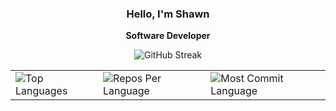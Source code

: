 <div align="center">
  <h3>Hello, I'm Shawn</h3>
  <p> <b> Software Developer </b> </p>
  <img src="https://streak-stats.demolab.com/?user=hkelley534&theme=highcontrast&hide_border=true" alt="GitHub Streak" />
  <table>
    <tr>
      <td>
        <img src="https://github-readme-stats.vercel.app/api/top-langs/?username=KenanGain&hide=html&hide_border=true&layout=compact&langs_count=8&theme=highcontrast" alt="Top Languages">
      </td>
      <td>
        <img src="https://github-profile-summary-cards.vercel.app/api/cards/repos-per-language?username=KenanGain&theme=highcontrast&hide_border=true" alt="Repos Per Language">
      </td>
      <td>
        <img src="https://github-profile-summary-cards.vercel.app/api/cards/most-commit-language?username=KenanGain&theme=highcontrast&hide_border=true" alt="Most Commit Language">
      </td>
    </tr>
  </table>
</div>


